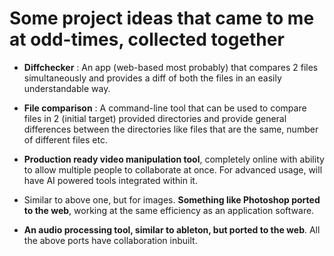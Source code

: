 # Some project ideas that came to me at odd-times, collected together


- **Diffchecker** : An app (web-based most probably) that compares 2 files simultaneously and provides a diff of both the files in an easily understandable way.

- **File comparison** : A command-line tool that can be used to compare files in 2 (initial target) provided directories and provide general differences between the directories like files that are the same, number of different files etc.

- **Production ready video manipulation tool**, completely online with ability to allow multiple people to collaborate at once. For advanced usage, will have AI powered tools integrated within it.

- Similar to above one, but for images. **Something like Photoshop ported to the web**, working at the same efficiency as an application software.

- **An audio processing tool, similar to ableton, but ported to the web**. All the above ports have collaboration inbuilt.
